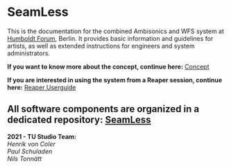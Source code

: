 # SeamLess

This is the documentation for the combined Ambisonics and WFS system at [Humboldt Forum](https://www.humboldtforum.org/en/), Berlin.
It provides basic information and guidelines for artists, as well as extended instructions for engineers and system administrators.

**If you want to know more about the concept, continue here:** [Concept](about/)

**If you are interested in using the system from a Reaper session, continue here:** [Reaper Userguide](reaper/)

**All software components are organized in a dedicated repository:** [SeamLess](https://github.com/anwaldt/seamless)
----

  **2021 - TU Studio Team:**    
  *Henrik von Coler*  
  *Paul Schuladen*  
  *Nils Tonnätt*  
